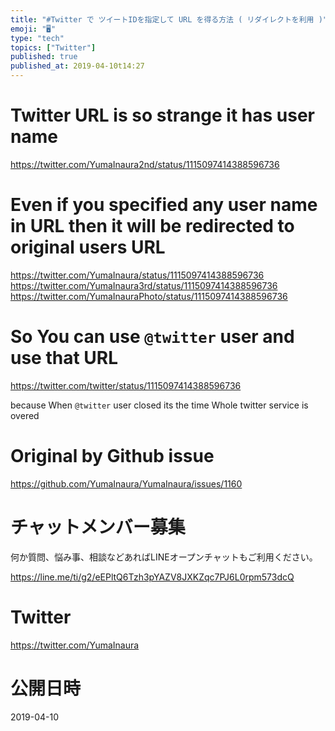 ```yaml
---
title: "#Twitter で ツイートIDを指定して URL を得る方法 ( リダイレクトを利用 )"
emoji: "🖥"
type: "tech"
topics: ["Twitter"]
published: true
published_at: 2019-04-10t14:27
---
```


# Twitter URL is so strange it has user name

https://twitter.com/YumaInaura2nd/status/1115097414388596736

# Even if you specified any user name in URL then it will be redirected to original users URL

https://twitter.com/YumaInaura/status/1115097414388596736
https://twitter.com/YumaInaura3rd/status/1115097414388596736
https://twitter.com/YumaInauraPhoto/status/1115097414388596736

# So You can use `@twitter` user and use that URL

https://twitter.com/twitter/status/1115097414388596736

because When `@twitter` user closed its the time Whole twitter service is overed


# Original by Github issue

https://github.com/YumaInaura/YumaInaura/issues/1160








<!-- Update From Qiita API -->

# チャットメンバー募集


何か質問、悩み事、相談などあればLINEオープンチャットもご利用ください。

https://line.me/ti/g2/eEPltQ6Tzh3pYAZV8JXKZqc7PJ6L0rpm573dcQ





# Twitter


https://twitter.com/YumaInaura


<!-- Update From Qiita API -->



# 公開日時

2019-04-10
